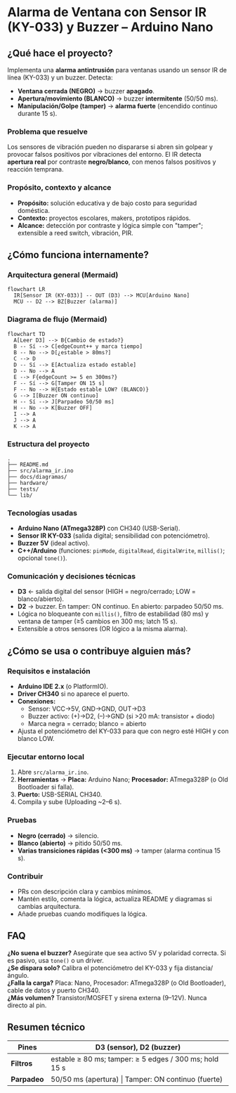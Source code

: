 # Alarma de Ventana con Sensor IR (KY-033) y Buzzer – Arduino Nano

## ¿Qué hace el proyecto?
Implementa una **alarma antintrusión** para ventanas usando un sensor IR de línea (KY-033) y un buzzer. Detecta:
- **Ventana cerrada (NEGRO)** → buzzer **apagado**.
- **Apertura/movimiento (BLANCO)** → buzzer **intermitente** (50/50 ms).
- **Manipulación/Golpe (tamper)** → **alarma fuerte** (encendido continuo durante 15 s).

### Problema que resuelve
Los sensores de vibración pueden no dispararse si abren sin golpear y provocar falsos positivos por vibraciones del entorno. El IR detecta **apertura real** por contraste **negro/blanco**, con menos falsos positivos y reacción temprana.

### Propósito, contexto y alcance
- **Propósito:** solución educativa y de bajo costo para seguridad doméstica.
- **Contexto:** proyectos escolares, makers, prototipos rápidos.
- **Alcance:** detección por contraste y lógica simple con "tamper"; extensible a reed switch, vibración, PIR.

## ¿Cómo funciona internamente?

### Arquitectura general (Mermaid)
```mermaid
flowchart LR
  IR[Sensor IR (KY-033)] -- OUT (D3) --> MCU[Arduino Nano]
  MCU -- D2 --> BZ[Buzzer (alarma)]
```

### Diagrama de flujo (Mermaid)
```mermaid
flowchart TD
  A[Leer D3] --> B{Cambio de estado?}
  B -- Sí --> C[edgeCount++ y marca tiempo]
  B -- No --> D[¿estable > 80ms?]
  C --> D
  D -- Sí --> E[Actualiza estado estable]
  D -- No --> A
  E --> F{edgeCount >= 5 en 300ms?}
  F -- Sí --> G[Tamper ON 15 s]
  F -- No --> H{Estado estable LOW? (BLANCO)}
  G --> I[Buzzer ON continuo]
  H -- Sí --> J[Parpadeo 50/50 ms]
  H -- No --> K[Buzzer OFF]
  I --> A
  J --> A
  K --> A
```

### Estructura del proyecto
```
.
├── README.md
├── src/alarma_ir.ino
├── docs/diagramas/
├── hardware/
├── tests/
└── lib/
```

### Tecnologías usadas

- **Arduino Nano (ATmega328P)** con CH340 (USB-Serial).
- **Sensor IR KY-033** (salida digital; sensibilidad con potenciómetro).
- **Buzzer 5V** (ideal activo).
- **C++/Arduino** (funciones: `pinMode`, `digitalRead`, `digitalWrite`, `millis()`; opcional `tone()`).

### Comunicación y decisiones técnicas

- **D3** ← salida digital del sensor (HIGH = negro/cerrado; LOW = blanco/abierto).
- **D2** → buzzer. En tamper: ON continuo. En abierto: parpadeo 50/50 ms.
- Lógica no bloqueante con `millis()`, filtro de estabilidad (80 ms) y ventana de tamper (≥5 cambios en 300 ms; latch 15 s).
- Extensible a otros sensores (OR lógico a la misma alarma).

## ¿Cómo se usa o contribuye alguien más?

### Requisitos e instalación

- **Arduino IDE 2.x** (o PlatformIO).
- **Driver CH340** si no aparece el puerto.
- **Conexiones:**
  - Sensor: VCC→5V, GND→GND, OUT→D3
  - Buzzer activo: (+)→D2, (–)→GND (si >20 mA: transistor + diodo)
  - Marca negra = cerrado; blanco = abierto
- Ajusta el potenciómetro del KY-033 para que con negro esté HIGH y con blanco LOW.

### Ejecutar entorno local

1. Abre `src/alarma_ir.ino`.
2. **Herramientas** → **Placa:** Arduino Nano; **Procesador:** ATmega328P (o Old Bootloader si falla).
3. **Puerto:** USB-SERIAL CH340.
4. Compila y sube (Uploading ~2–6 s).

### Pruebas

- **Negro (cerrado)** → silencio.
- **Blanco (abierto)** → pitido 50/50 ms.
- **Varias transiciones rápidas (<300 ms)** → tamper (alarma continua 15 s).

### Contribuir

- PRs con descripción clara y cambios mínimos.
- Mantén estilo, comenta la lógica, actualiza README y diagramas si cambias arquitectura.
- Añade pruebas cuando modifiques la lógica.

## FAQ

**¿No suena el buzzer?** Asegúrate que sea activo 5V y polaridad correcta. Si es pasivo, usa `tone()` o un driver.  
**¿Se dispara solo?** Calibra el potenciómetro del KY-033 y fija distancia/ángulo.  
**¿Falla la carga?** Placa: Nano, Procesador: ATmega328P (o Old Bootloader), cable de datos y puerto CH340.  
**¿Más volumen?** Transistor/MOSFET y sirena externa (9–12V). Nunca directo al pin.

## Resumen técnico

| **Pines**   | D3 (sensor), D2 (buzzer)                           |
|-------------|---------------------------------------------------|
| **Filtros** | estable ≥ 80 ms; tamper: ≥ 5 edges / 300 ms; hold 15 s |
| **Parpadeo**| 50/50 ms (apertura) \| Tamper: ON continuo (fuerte) |
